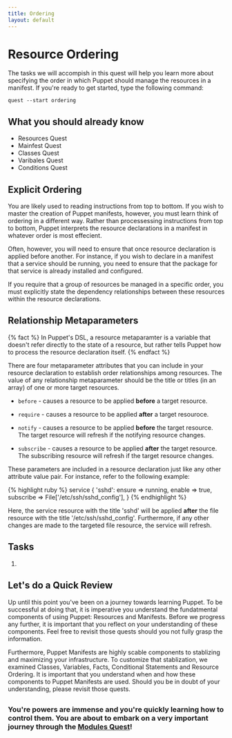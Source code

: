 ```yaml
---
title: Ordering
layout: default
---
```


# Resource Ordering

The tasks we will accompish in this quest will help you learn more about specifying the order in which Puppet should manage the resources in a manifest. If you're ready to get started, type the following command:

	quest --start ordering

## What you should already know

- Resources Quest
- Mainfest Quest
- Classes Quest
- Varibales Quest
- Conditions Quest

## Explicit Ordering

You are likely used to reading instructions from top to bottom. If you wish to master the creation of Puppet manifests, however, you must learn think of ordering in a different way. Rather than processessing instructions from top to bottom, Puppet interprets the resource declarations in a manifest in whatever order is most effecient.

Often, however, you will need to ensure that once resource declaration is applied before another. For instance, if you wish to declare in a manifest that a service should be running, you need to ensure that the package for that service is already installed and configured.

If you require that a group of resources be managed in a specific order, you must explicitly state the dependency relationships between these resources within the resource declarations.

## Relationship Metaparameters

{% fact %}
In Puppet's DSL, a resource metaparamter is a variable that doesn't refer directly to the state of a resource, but rather tells Puppet how to process the resource declaration itself.
{% endfact %}

There are four metaparameter attributes that you can include in your resource declaration to establish order relationships among resources. The value of any relationship metaparameter should be the title or titles (in an array) of one or more target resources.

* `before` - causes a resource to be applied **before** a target resource.
	
* `require` - causes a resource to be applied **after** a target resouroce.

* `notify` - causes a resource to be applied **before** the target resource. The target resource will refresh if the notifying resource changes.

* `subscribe` - causes a resource to be applied **after** the target resource. The subscribing resource will refresh if the target resource changes.

These parameters are included in a resource declaration just like any other attribute value pair. For instance, refer to the following example:

{% highlight ruby %}
service { 'sshd':
  ensure    => running,
  enable    => true,
  subscribe => File['/etc/ssh/sshd_config'],
}
{% endhighlight %}

Here, the service resource with the title 'sshd' will be applied **after** the file resource with the title '/etc/ssh/sshd_config'. Furthermore, if any other changes are made to the targeted file resource, the service will refresh.

## Tasks

1. 


## Let's do a Quick Review

Up until this point you've been on a journey towards learning Puppet. To be successful at doing that, it is imperative you understand the fundatmental components of using Puppet: Resources and Manifests. Before we progress any further, it is important that you reflect on your understanding of these components. Feel free to revisit those quests should you not fully grasp the information. 

Furthermore, Puppet Manifests are highly scable components to stablizing and maximizing your infrastructure. To customize that stablization, we examined Classes, Variables, Facts, Conditional Statements and Resource Ordering. It is important that you understand when and how these components to Puppet Manifests are used. Should you be in doubt of your understanding, please revisit those quests. 

## 

### You're powers are immense and you're quickly learning how to control them. You are about to embark on a very important journey through the [Modules Quest](http://somthing)!
